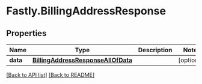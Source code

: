 # Fastly.BillingAddressResponse

## Properties

Name | Type | Description | Notes
------------ | ------------- | ------------- | -------------
**data** | [**BillingAddressResponseAllOfData**](BillingAddressResponseAllOfData.md) |  | [optional] 


[[Back to API list]](../../README.md#endpoints) [[Back to README]](../../README.md)
